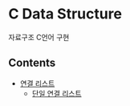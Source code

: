 # C Data Structure

자료구조 C언어 구현

## Contents

- [연결 리스트](./src/linked-list)
  - [단일 연결 리스트](./src/linked-list/single-linked-list/single-linked-list.c)